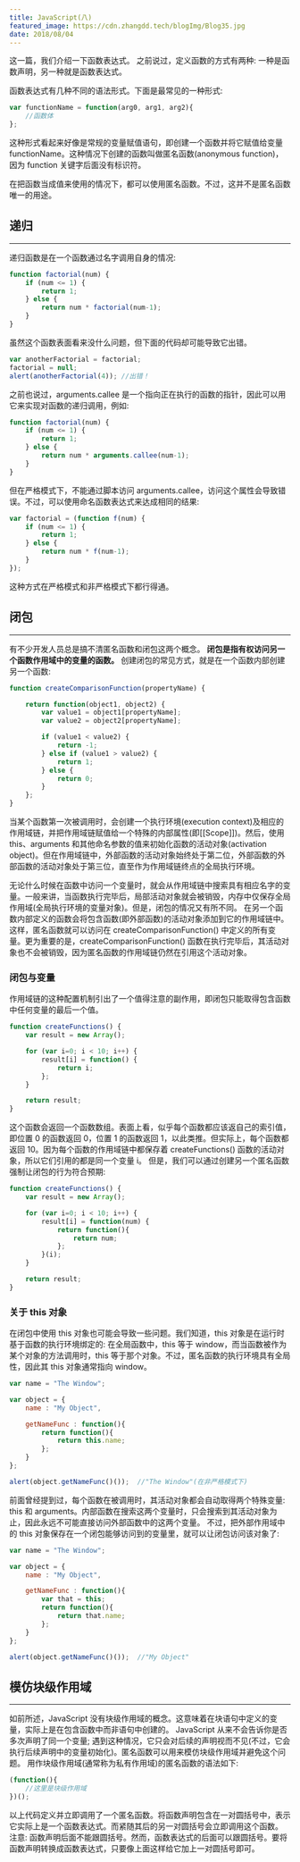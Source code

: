 ```yaml
---
title: JavaScript(八)
featured_image: https://cdn.zhangdd.tech/blogImg/Blog35.jpg
date: 2018/08/04
---
```


这一篇，我们介绍一下函数表达式。
之前说过，定义函数的方式有两种: 一种是函数声明，另一种就是函数表达式。

函数表达式有几种不同的语法形式。下面是最常见的一种形式: 
``` javascript
var functionName = function(arg0, arg1, arg2){
    //函数体 
};
```

这种形式看起来好像是常规的变量赋值语句，即创建一个函数并将它赋值给变量 functionName。这种情况下创建的函数叫做匿名函数(anonymous function)，因为 function 关键字后面没有标识符。

在把函数当成值来使用的情况下，都可以使用匿名函数。不过，这并不是匿名函数唯一的用途。

## 递归
***  
递归函数是在一个函数通过名字调用自身的情况: 
``` javascript
function factorial(num) {
    if (num <= 1) {
        return 1;
    } else {
        return num * factorial(num-1);
    }
}
```

虽然这个函数表面看来没什么问题，但下面的代码却可能导致它出错。
``` javascript
var anotherFactorial = factorial;
factorial = null;
alert(anotherFactorial(4)); //出错！
```

之前也说过，arguments.callee 是一个指向正在执行的函数的指针，因此可以用它来实现对函数的递归调用，例如: 
``` javascript
function factorial(num) {
    if (num <= 1) {
        return 1;
    } else {
        return num * arguments.callee(num-1);
    }
}
```

但在严格模式下，不能通过脚本访问 arguments.callee，访问这个属性会导致错误。不过，可以使用命名函数表达式来达成相同的结果: 
``` javascript
var factorial = (function f(num) {
    if (num <= 1) { 
        return 1;
    } else {
        return num * f(num-1);
    }
});
```

这种方式在严格模式和非严格模式下都行得通。

## 闭包
***  
有不少开发人员总是搞不清匿名函数和闭包这两个概念。
**闭包是指有权访问另一个函数作用域中的变量的函数。**
创建闭包的常见方式，就是在一个函数内部创建另一个函数: 
``` javascript
function createComparisonFunction(propertyName) {

    return function(object1, object2) {
        var value1 = object1[propertyName];
        var value2 = object2[propertyName];

        if (value1 < value2) {
            return -1;
        } else if (value1 > value2) {
            return 1;
        } else {
            return 0;
        }
    };
}
```

当某个函数第一次被调用时，会创建一个执行环境(execution context)及相应的作用域链，并把作用域链赋值给一个特殊的内部属性(即[[Scope]])。然后，使用 this、arguments 和其他命名参数的值来初始化函数的活动对象(activation object)。但在作用域链中，外部函数的活动对象始终处于第二位，外部函数的外部函数的活动对象处于第三位，直至作为作用域链终点的全局执行环境。

无论什么时候在函数中访问一个变量时，就会从作用域链中搜索具有相应名字的变量。一般来讲，当函数执行完毕后，局部活动对象就会被销毁，内存中仅保存全局作用域(全局执行环境的变量对象)。但是，闭包的情况又有所不同。
在另一个函数内部定义的函数会将包含函数(即外部函数)的活动对象添加到它的作用域链中。这样，匿名函数就可以访问在 createComparisonFunction() 中定义的所有变量。更为重要的是，createComparisonFunction() 函数在执行完毕后，其活动对象也不会被销毁，因为匿名函数的作用域链仍然在引用这个活动对象。

### 闭包与变量
作用域链的这种配置机制引出了一个值得注意的副作用，即闭包只能取得包含函数中任何变量的最后一个值。
``` javascript
function createFunctions() {
    var result = new Array();

    for (var i=0; i < 10; i++) {
        result[i] = function() {
            return i;
        };
    }

    return result;
} 
```

这个函数会返回一个函数数组。表面上看，似乎每个函数都应该返自己的索引值，即位置 0 的函数返回 0，位置 1 的函数返回 1，以此类推。但实际上，每个函数都返回 10。因为每个函数的作用域链中都保存着 createFunctions() 函数的活动对象，所以它们引用的都是同一个变量 i。
但是，我们可以通过创建另一个匿名函数强制让闭包的行为符合预期: 
``` javascript
function createFunctions() {
    var result = new Array();

    for (var i=0; i < 10; i++) {
        result[i] = function(num) {
            return function(){
                return num;
            };
        }(i);
    }

    return result;
}
```

### 关于 this 对象
在闭包中使用 this 对象也可能会导致一些问题。我们知道，this 对象是在运行时基于函数的执行环境绑定的: 在全局函数中，this 等于 window，而当函数被作为某个对象的方法调用时，this 等于那个对象。不过，匿名函数的执行环境具有全局性，因此其 this 对象通常指向 window。
``` javascript
var name = "The Window";

var object = {
    name : "My Object",

    getNameFunc : function(){
        return function(){
            return this.name;
        };
    }
};

alert(object.getNameFunc()());  //"The Window"(在非严格模式下)
```

前面曾经提到过，每个函数在被调用时，其活动对象都会自动取得两个特殊变量: this 和 arguments。内部函数在搜索这两个变量时，只会搜索到其活动对象为止，因此永远不可能直接访问外部函数中的这两个变量。
不过，把外部作用域中的 this 对象保存在一个闭包能够访问到的变量里，就可以让闭包访问该对象了: 
``` javascript
var name = "The Window";

var object = {
    name : "My Object",

    getNameFunc : function(){
        var that = this;
        return function(){
            return that.name;
        };
    }
};

alert(object.getNameFunc()());  //"My Object"
```

## 模仿块级作用域
***  
如前所述，JavaScript 没有块级作用域的概念。这意味着在块语句中定义的变量，实际上是在包含函数中而非语句中创建的。
JavaScript 从来不会告诉你是否多次声明了同一个变量; 遇到这种情况，它只会对后续的声明视而不见(不过，它会执行后续声明中的变量初始化)。匿名函数可以用来模仿块级作用域并避免这个问题。
用作块级作用域(通常称为私有作用域)的匿名函数的语法如下: 
``` javascript
(function(){
    //这里是块级作用域
})();
```
以上代码定义并立即调用了一个匿名函数。将函数声明包含在一对圆括号中，表示它实际上是一个函数表达式。而紧随其后的另一对圆括号会立即调用这个函数。
注意: 函数声明后面不能跟圆括号。然而，函数表达式的后面可以跟圆括号。要将函数声明转换成函数表达式，只要像上面这样给它加上一对圆括号即可。